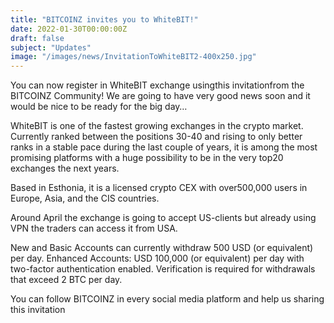 ```yaml
---
title: "BITCOINZ invites you to WhiteBIT!"
date: 2022-01-30T00:00:00Z
draft: false
subject: "Updates"
image: "/images/news/InvitationToWhiteBIT2-400x250.jpg"
---
```


You can now register in WhiteBIT exchange usingthis invitationfrom the BITCOINZ Community! We are going to have very good news soon and it would be nice to be ready for the big day…

WhiteBIT is one of the fastest growing exchanges in the crypto market. Currently ranked between the positions 30-40 and rising to only better ranks in a stable pace during the last couple of years, it is among the most promising platforms with a huge possibility to be in the very top20 exchanges the next years.

Based in Esthonia, it is a licensed crypto CEX with over500,000 users in Europe, Asia, and the CIS countries.

Around April the exchange is going to accept US-clients but already using VPN the traders can access it from USA.

New and Basic Accounts can currently withdraw 500 USD (or equivalent) per day. Enhanced Accounts: USD 100,000 (or equivalent) per day with two-factor authentication enabled. Verification is required for withdrawals that exceed 2 BTC per day.

You can follow BITCOINZ in every social media platform and help us sharing this invitation

